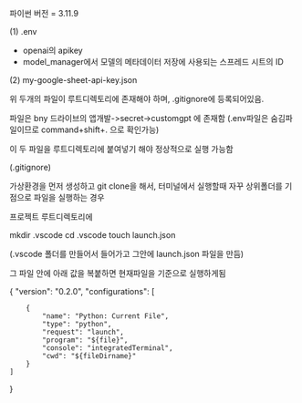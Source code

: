 파이썬 버전 = 3.11.9

(1) .env
- openai의 apikey
- model_manager에서 모델의 메타데이터 저장에 사용되는 스프레드 시트의 ID

(2) my-google-sheet-api-key.json


위 두개의 파일이 루트디렉토리에 존재해야 하며,
.gitignore에 등록되어있음.


파일은 bny 드라이브의 앱개발->secret->customgpt 에 존재함
(.env파일은 숨김파일이므로 command+shift+. 으로 확인가능)

이 두 파일을 루트디렉토리에 붙여넣기 해야 정상적으로 실행 가능함



(.gitignore)


가상환경을 먼저 생성하고 git clone을 해서,
터미널에서 실행할때 자꾸 상위폴더를 기점으로 파일을 실행하는 경우

프로젝트 루트디렉토리에

mkdir .vscode
cd .vscode
touch launch.json

(.vscode 폴더를 만들어서 들어가고 그안에 launch.json 파일을 만듬)

그 파일 안에 아래 값을 복붙하면 현재파일을 기준으로 실행하게됨

{
    "version": "0.2.0",
    "configurations": [
        
        {
            "name": "Python: Current File",
            "type": "python",
            "request": "launch",
            "program": "${file}",
            "console": "integratedTerminal",
            "cwd": "${fileDirname}"
        }
    ]
}
